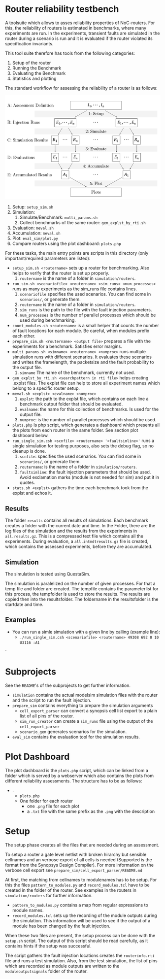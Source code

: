 
# Router reliability testbench

A toolsuite which allows to asses reliability properties of NoC-routers.
For this, the reliability of routers is estimated in benchmarks, where many experiments are run.
In the experiments, transient faults are simulated in the router during a scenario is run and it is evaluated if the router violated its specification invariants.

This tool suite therefore has tools from the following categories:

  1. Setup of the router
  2. Running the Benchmark
  3. Evaluating the Benchmark
  4. Statistics and plotting

The standard workflow for assessing the reliability of a router is as follows:

![](doc/structure.png "Workflow of the Assessment")

 1. Setup: `setup_sim.sh`
 2. Simulation:
      1. Simulate/Benchmark: `multi_params.sh`
      2. Collect benchmarks of the same router: `gen_explst_by_rti.sh`
 3. Evaluation: `meval.sh`
 4. Accumulation: `meval.sh`
 5. Plot: `eval_sim/plot.py`
 6. Compare routers using the plot dashboard: `plots.php`

  For these tasks, the main entry points are scripts in this directory (only important/required parameters are listed):

- `setup_sim.sh <routername>` sets up a router for benchmarking. Also helps to verify that the router is set up properly.
    1. `routername` is the name of a folder in `simulation/routers`.
- `run_sim.sh <scenariofile> <routername> <sim_runs> <num_processes>` runs as many experiments as the sim_runs file contains lines. 
    1. `scenariofile` specifies the used scenarios. You can find some in `scenarios/`, or generate them.
    2. `routername` is the name of a folder in `simulation/routers`.
    3. `sim_runs` is the path to the file with the fault injection parameters.
    4. `num_processes` is the number of parallel processes which should be used during benchmarking.
- `count_modules.sh <routername>` is a small helper that counts the number of fault locations for each module. Be careful, when modules prefix each other.
- `prepare_sim.sh <routername> <output file>` prepares a file with the experiments for a benchmark. Satisfies error margins.
- `multi_params.sh <simname> <routername> <numproc>` runs multiple simulation runs with different scenarios. It evaluates these scenarios and writes the framelength, the packetsize and the fault probability to the output file.
    1. `simname` The name of the benchmark, currently not used.
- `gen_explst_by_rti.sh <searchpattern in rti file>` helps creating .explst files. The explst file can help to store all experiment names which belong to a specific router setup.
- `meval.sh <explst> <evalname> <numproc>`
    1. `explst`: the path to the explst file, which contains on each line a benchmark output folder that should be evaluated.
    2. `evalname`: the name for this collection of benchmarks. Is used for the output file.
    3. `numproc`: is the number of parallel processes which should be used.
- `plots.php` Is php script, which generates a dashboard which presents all the plots from each router in the same folder. See section plot dashboard below.
- `run_single_sim.csh <scnfile> <routername> '<faultsimline>'` runs a single simulation for testing purposes, also sets the debug flag, so no cleanup is done.
    1. `scnfile`: specifies the used scenarios. You can find some in `scenarios/`, or generate them.
    2. `routername`: is the name of a folder in `simulation/routers`.
    3. `faultsimline`: the fault injection parameters that should be used. Avoid exclamation marks (module is not needed for sim) and put it in quotes.
- `stats.sh <explst>` gathers the time each benchmark took from the explst and echos it.

## Results

The folder `results` contains all results of simulations.
Each benchmark creates a folder with the current date and time.
In the Folder, there are the log files of the simulation and the results from the experiments in `all.results.gz`.
This is a compressed text file which contains all the experiments.
During evaluation, a `all.intmdtresults.gz` file is created, which contains the assessed experiments, before they are accumulated.

## Simulation

The simulation is tested using QuestaSim.

The simulation is paralelized on the number of given processes. For that a temp file and folder are created.
The tempfile contains the parameterlist for this process, the tempfolder is used to store the results.
The results are copied then into the resultsfolder. The foldername in the resultsfolder is the startdate and time.

 ## Examples

- You can run a simle simulation with a given line by calling (example line):
  - `./run_single_sim.csh <scenariofile> <routername> 49308 692 0 10 U3116 :A1`

`

 # Subprojects

See the `README`'s of the subprojects to get further information.

- `simulation` contains the actual modelsim simulation files with the router and the script to run the fault injection.
- `prepare_sim` contains everything to prepare the simulation arguments
  - `cell_export_parser` can convert a synopsis cell list export to a plain list of all pins of the router.
  - `sim_run_creator` can create a `sim_runs` file using the output of the `cell_export_parser`
  - `scenario_gen` generates scenarios for the simulation.
- `eval_sim` contains the evaluation tool for the simulation results.

 # Plot Dashboard

The plot dashboard is the `plots.php` script, which can be linked from a folder which is served by a webserver which also contains the plots from different reliability assessments.
The structure has to be as follows:

- .
  - `plots.php`
  - One folder for each router
    - one `.png` file for each plot
    - a `.txt` file with the same prefix as the `.png` with the description

# Setup

The setup phase creates all the files that are needed during an assessment.

To setup a router a gate level netlist with broken hirarchy but sensible cellnames and an verbose export of all cells is needed (Supported is the format from  the Synopsys Design Compiler).
For more information on the verbose cell export see `prepare_sim/cell_export_parser/README.md`

At first, the matching from cellnames to modulenames has to be setup.
For this the  files `pattern_to_modules.py` and  `record_modules.tcl` have to be created in the folder of the router.
See examples in the routers in `simulation/routers` for further information.

- `pattern_to_modules.py` contains a map from regular expressions to module names.
- `record_modules.tcl` sets up the recording of the module outputs during the simulation. This information will be used to see if the output of a module has been changed by the fault injection.

When these two files are present, the setup process can be done with the `setup.sh` script.
The output of this script should be read carefully, as it contains hints if the setup was successful.

The script gathers the fault injection locations creates the `routerinfo.rti` file and runs a test simulation.
Also, from the test simulation, the list of pins which are recorded as module outputs are written to the `moduleoutputsignals` folder of the router.
